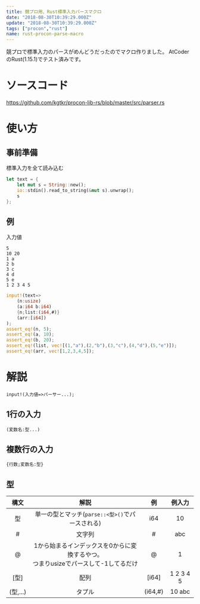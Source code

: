 ```yaml
---
title: 競プロ用、Rust標準入力パースマクロ
date: "2018-08-30T10:39:29.000Z"
update: "2018-08-30T10:39:29.000Z"
tags: ["procon","rust"]
name: rust-procon-parse-macro
---
```

競プロで標準入力のパースがめんどうだったのでマクロ作りました。
AtCoderのRust(1.15.1)でテスト済みです。

# ソースコード
https://github.com/kgtkr/procon-lib-rs/blob/master/src/parser.rs

# 使い方
## 事前準備
標準入力を全て読み込む

```rust
let text = {
    let mut s = String::new();
    io::stdin().read_to_string(&mut s).unwrap();
    s
};
```

## 例

入力値
```
5
10 20
1 a
2 b
3 c
4 d
5 e
1 2 3 4 5
```

```rust
input!(text=>
    (n:usize)
    (a:i64 b:i64)
    {n;list:(i64,#)}
    (arr:[i64])
);
assert_eq!(n, 5);
assert_eq!(a, 10);
assert_eq!(b, 20);
assert_eq!(list, vec![(1,"a"),(2,"b"),(3,"c"),(4,"d"),(5,"e")]);
assert_eq!(arr, vec![1,2,3,4,5]);
```

# 解説
`input!(入力値=>パーサー...);`
## 1行の入力
`(変数名:型...)`
## 複数行の入力
`{行数;変数名:型}`

## 型

|構文|解説|例|例入力|
|:-:|:-:|:-:|:-:|
|型|単一の型とマッチ(`parse::<型>()`でパースされる)|i64|10|
|#|文字列|#|abc|
|@|1から始まるインデックスを0からに変換するやつ。<br>つまりusizeでパースして-1してるだけ|@|1|
|[型]|配列|[i64]|1 2 3 4 5|
|(型,...)|タプル|(i64,#)|10 abc|
